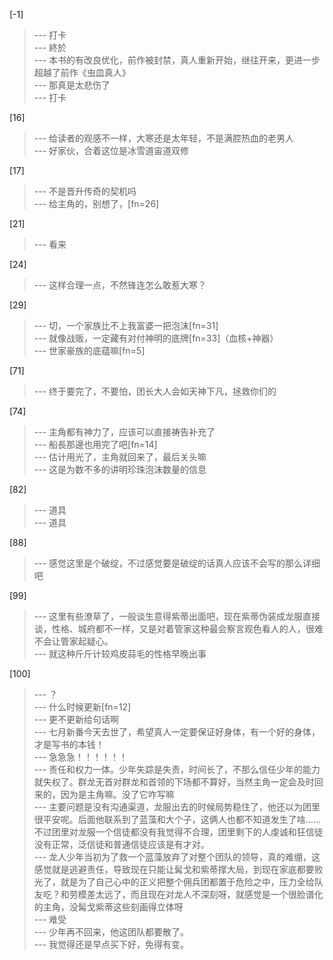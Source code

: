 
[-1] 
>--- 打卡<br>
>--- 終於<br>
>--- 本书的有改良优化，前作被封禁，真人重新开始，继往开来，更进一步超越了前作《虫皿真人》<br>
>--- 那真是太悲伤了<br>
>--- 打卡<br>

[16] 
>--- 给读者的观感不一样，大寒还是太年轻，不是满腔热血的老男人<br>
>--- 好家伙，合着这位是冰雪道宙道双修<br>

[17] 
>--- 不是晋升传奇的契机吗<br>
>--- 给主角的，别想了，[fn=26]<br>

[21] 
>--- 看来<br>

[24] 
>--- 这样合理一点，不然锋连怎么敢惹大寒？<br>

[29] 
>--- 切，一个家族比不上我富婆一把泡沫[fn=31]<br>
>--- 就像战贩，一定藏有对付神明的底牌[fn=33]（血核+神器）<br>
>--- 世家豪族的底蕴嘛[fn=5]<br>

[71] 
>--- 终于要完了，不要怕，团长大人会如天神下凡，拯救你们的<br>

[74] 
>--- 主角都有神力了，应该可以直接祷告补充了<br>
>--- 船長那邊也用完了吧[fn=14]<br>
>--- 估计用光了，主角就回来了，最后关头嘛<br>
>--- 这是为数不多的讲明珍珠泡沫数量的信息<br>

[82] 
>--- 道具<br>
>--- 道具<br>

[88] 
>--- 感觉这里是个破绽，不过感觉要是破绽的话真人应该不会写的那么详细吧<br>

[99] 
>--- 这里有些潦草了，一般谈生意得紫蒂出面吧，现在紫蒂伪装成龙服直接谈，性格、城府都不一样，又是对着管家这种最会察言观色看人的人，很难不会让管家起疑心。<br>
>--- 就这种斤斤计较鸡皮蒜毛的性格早晚出事<br>

[100] 
>--- ？<br>
>--- 什么时候更新[fn=12]<br>
>--- 更不更新给句话啊<br>
>--- 七月新番今天去世了，希望真人一定要保证好身体，有一个好的身体，才是写书的本钱！<br>
>--- 急急急！！！！！！<br>
>--- 责任和权力一体。少年失踪是失责，时间长了，不那么信任少年的能力就失权了。群龙无首对群龙和首领的下场都不算好，当然主角一定会及时回来的，因为是主角嘛。没了它咋写嘛<br>
>--- 主要问题是没有沟通渠道，龙服出去的时候局势稳住了，他还以为团里很平安呢。后面他联系到了蓝藻和大个子，这俩人也都不知道发生了啥……不过团里对龙服一个信徒都没有我觉得不合理，团里剩下的人虔诚和狂信徒没有正常，泛信徒和普通信徒应该是有才对。<br>
>--- 龙人少年当初为了救一个蓝藻放弃了对整个团队的领导，真的难绷，这感觉就是逃避责任，导致现在只能让髯戈和紫蒂撑大局，到现在家底都要败光了，就是为了自己心中的正义把整个佣兵团都置于危险之中，压力全给队友吃？和劳模差太远了，而且现在对龙人不深刻呀，就感觉是一个很脸谱化的主角，没髯戈紫蒂这些刻画得立体呀<br>
>--- 难受<br>
>--- 少年再不回来，他这团队都要散了。<br>
>--- 我觉得还是早点买下好，免得有变。<br>
